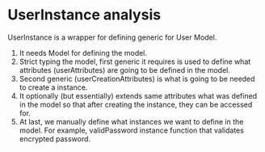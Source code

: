 # UserInstance analysis
UserInstance is a wrapper for defining generic for User Model.
1. It needs Model for defining the model.
  1. Strict typing the model, first generic it requires is used to define
  what attributes (userAttributes) are going to be defined in the model.
  2. Second generic (userCreationAttributes) is what is going to be needed to
  create a instance.
2. It optionally (but essentially) extends same attributes what was defined
in the model so that after creating the instance, they can be accessed for.
3. At last, we manually define what instances we want to define in the model.
For example, validPassword instance function that validates encrypted password.
